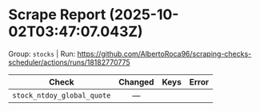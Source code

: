 # Scrape Report (2025-10-02T03:47:07.043Z)

Group: `stocks`  |  Run: https://github.com/AlbertoRoca96/scraping-checks-scheduler/actions/runs/18182770775

| Check | Changed | Keys | Error |
|---|:---:|:--|:--|
| `stock_ntdoy_global_quote` | — |  |  |
